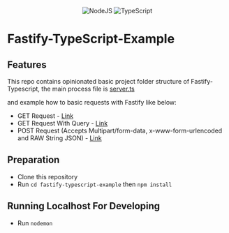 <p
  align="center"
>
  <img alt="NodeJS" src="https://img.shields.io/badge/node.js%20-%2343853D.svg?&style=for-the-badge&logo=node.js&logoColor=white"/>
  <img alt="TypeScript" src="https://img.shields.io/badge/typescript%20-%23007ACC.svg?&style=for-the-badge&logo=typescript&logoColor=white"/>
</p>

# Fastify-TypeScript-Example

## Features

This repo contains opinionated basic project folder structure of Fastify-Typescript, the main process file is [server.ts](./sources/server.ts)

and example how to basic requests with Fastify like below:

- GET Request - [Link](./sources/request-handlers/root.ts)
- GET Request With Query - [Link](./sources/request-handlers/greet-me.ts)
- POST Request (Accepts Multipart/form-data, x-www-form-urlencoded and RAW String JSON) - [Link](./sources/request-handlers/submit-my-message.ts)

## Preparation

- Clone this repository
- Run ```cd fastify-typescript-example``` then ```npm install```

## Running Localhost For Developing

- Run ```nodemon```